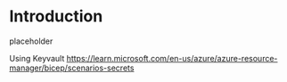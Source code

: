 # Introduction 
placeholder 

Using Keyvault
https://learn.microsoft.com/en-us/azure/azure-resource-manager/bicep/scenarios-secrets
